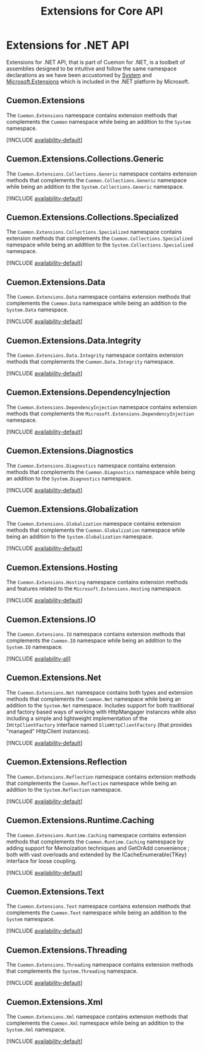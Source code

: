 ﻿---
uid: extensions-dotnet-md
title: Extensions for Core API
---
# Extensions for .NET API

Extensions for .NET API, that is part of Cuemon for .NET, is a toolbelt of assemblies designed to be intuitive and follow the same namespace declarations as we have been accustomed by [System](https://docs.microsoft.com/en-us/dotnet/api/system) and [Microsoft.Extensions](https://docs.microsoft.com/en-us/dotnet/api/?view=dotnet-plat-ext-8.0) which is included in the .NET platform by Microsoft.

## Cuemon.Extensions

The `Cuemon.Extensions` namespace contains extension methods that complements the `Cuemon` namespace while being an addition to the `System` namespace.

[!INCLUDE [availability-default](../../../includes/availability-default.md)]

## Cuemon.Extensions.Collections.Generic

The `Cuemon.Extensions.Collections.Generic` namespace contains extension methods that complements the `Cuemon.Collections.Generic` namespace while being an addition to the `System.Collections.Generic` namespace.

[!INCLUDE [availability-default](../../../includes/availability-default.md)]

## Cuemon.Extensions.Collections.Specialized

The `Cuemon.Extensions.Collections.Specialized` namespace contains extension methods that complements the `Cuemon.Collections.Specialized` namespace while being an addition to the `System.Collections.Specialized` namespace.

[!INCLUDE [availability-default](../../../includes/availability-default.md)]

## Cuemon.Extensions.Data

The `Cuemon.Extensions.Data` namespace contains extension methods that complements the `Cuemon.Data` namespace while being an addition to the `System.Data` namespace.

[!INCLUDE [availability-default](../../../includes/availability-default.md)]

## Cuemon.Extensions.Data.Integrity

The `Cuemon.Extensions.Data.Integrity` namespace contains extension methods that complements the `Cuemon.Data.Integrity` namespace.

[!INCLUDE [availability-default](../../../includes/availability-default.md)]

## Cuemon.Extensions.DependencyInjection

The `Cuemon.Extensions.DependencyInjection` namespace contains extension methods that complements the `Microsoft.Extensions.DependencyInjection` namespace.

[!INCLUDE [availability-default](../../../includes/availability-default.md)]

## Cuemon.Extensions.Diagnostics

The `Cuemon.Extensions.Diagnostics` namespace contains extension methods that complements the `Cuemon.Diagnostics` namespace while being an addition to the `System.Diagnostics` namespace.

[!INCLUDE [availability-default](../../../includes/availability-default.md)]

## Cuemon.Extensions.Globalization

The `Cuemon.Extensions.Globalization` namespace contains extension methods that complements the `Cuemon.Globalization` namespace while being an addition to the `System.Globalization` namespace.

[!INCLUDE [availability-default](../../../includes/availability-default.md)]

## Cuemon.Extensions.Hosting

The `Cuemon.Extensions.Hosting` namespace contains extension methods and features related to the `Microsoft.Extensions.Hosting` namespace.

[!INCLUDE [availability-default](../../../includes/availability-default.md)]

## Cuemon.Extensions.IO

The `Cuemon.Extensions.IO` namespace contains extension methods that complements the `Cuemon.IO` namespace while being an addition to the `System.IO` namespace.

[!INCLUDE [availability-all](../../../includes/availability-all.md)]

## Cuemon.Extensions.Net

The `Cuemon.Extensions.Net` namespace contains both types and extension methods that complements the `Cuemon.Net` namespace while being an addition to the `System.Net` namespace. Includes support for both traditional and factory based ways of working with HttpMangager instances while also including a simple and lightweight implementation of the `IHttpClientFactory` interface named `SlimHttpClientFactory` (that provides "managed" HttpClient instances).

[!INCLUDE [availability-default](../../../includes/availability-default.md)]

## Cuemon.Extensions.Reflection

The `Cuemon.Extensions.Reflection` namespace contains extension methods that complements the `Cuemon.Reflection` namespace while being an addition to the `System.Reflection` namespace.

[!INCLUDE [availability-default](../../../includes/availability-default.md)]

## Cuemon.Extensions.Runtime.Caching

The `Cuemon.Extensions.Runtime.Caching` namespace contains extension methods that complements the `Cuemon.Runtime.Caching` namespace by adding support for Memoization techniques and GetOrAdd convenience ; both with vast overloads and extended by the ICacheEnumerable{TKey} interface for loose coupling.

[!INCLUDE [availability-default](../../../includes/availability-default.md)]

## Cuemon.Extensions.Text

The `Cuemon.Extensions.Text` namespace contains extension methods that complements the `Cuemon.Text` namespace while being an addition to the `System` namespace.

[!INCLUDE [availability-default](../../../includes/availability-default.md)]

## Cuemon.Extensions.Threading

The `Cuemon.Extensions.Threading` namespace contains extension methods that complements the `System.Threading` namespace.

[!INCLUDE [availability-default](../../../includes/availability-default.md)]

## Cuemon.Extensions.Xml

The `Cuemon.Extensions.Xml` namespace contains extension methods that complements the `Cuemon.Xml` namespace while being an addition to the `System.Xml` namespace.

[!INCLUDE [availability-default](../../../includes/availability-default.md)]
